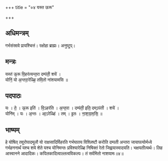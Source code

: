 +++
title = "०४ यस्त ऊरू"

+++
## अधिमन्त्रम्
गर्भसंस्रावे प्रायश्चित्तं। रक्षोहा ब्राह्मः। अनुष्टुप्।

## मन्त्रः
यस्त॑ ऊ॒रू वि॒हर॑त्यन्त॒रा दम्प॑ती॒ शये॑ ।  
योनिं॒ यो अ॒न्तरा॒रेळ्हि॒ तमि॒तो ना॑शयामसि ॥

## पदपाठः
यः । ते॒ । ऊ॒रू इति॑ । वि॒ऽहर॑ति । अ॒न्त॒रा । दम्प॑ती॒ इति॒ दम्ऽप॑ती । शये॑ ।  
योनि॑म् । यः । अ॒न्तः । आ॒ऽरेळ्हि॑ । तम् । इ॒तः । ना॒श॒या॒म॒सि॒ ॥

## भाष्यम्
हे योषित् तवूरोपादमूलौ यो राक्षसादिर्विहरति गर्भघातय विश्लिष्टौ करोति दम्पती अन्तरा जायापत्योर्मध्ये गर्भहननार्थं यश्च शये शेते यश्च योनिमन्तः प्रविश्यारेळ्हि निषिक्तं रेतो जिह्वयास्वादयति। भक्षयतीत्यर्थः। लिह आस्वानने आदादिकः। कपिलकादित्वाल्लत्वविकल्पः। तं सर्वमितो नाशयामः॥४॥